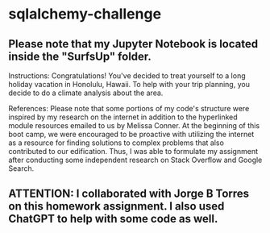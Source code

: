 # sqlalchemy-challenge

## Please note that my Jupyter Notebook is located inside the "SurfsUp" folder.

Instructions:
Congratulations! You've decided to treat yourself to a long holiday vacation in Honolulu, Hawaii. To help with your trip planning, you decide to do a climate analysis about the area.

References: 
Please note that some portions of my code's structure were inspired by my research on the internet in addition to the hyperlinked module resources emailed to us by Melissa Conner. At the beginning of this boot camp, we were encouraged to be proactive with utilizing the internet as a resource for finding solutions to complex problems that also contributed to our edification. Thus, I was able to formulate my assignment after conducting some independent research on Stack Overflow and Google Search.

ATTENTION: I collaborated with Jorge B Torres on this homework assignment. I also used ChatGPT to help with some code as well.
-

